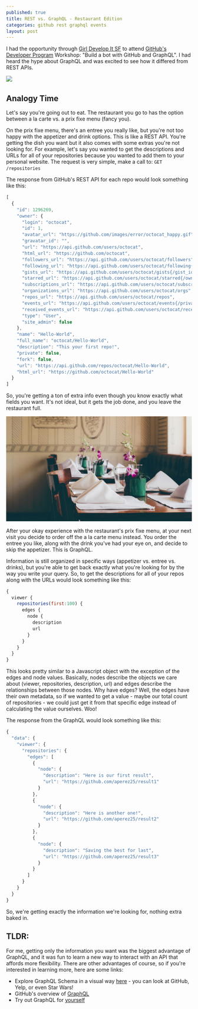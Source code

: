 ```yaml
---
published: true
title: REST vs. GraphQL - Restaurant Edition
categories: github rest graphql events
layout: post
---
```

I had the opportunity through [Girl Develop It SF](https://www.meetup.com/Girl-Develop-It-San-Francisco/) to attend [GitHub's Developer Program](https://developer.github.com/) Workshop: "Build a bot with GitHub and GraphQL". I had heard the hype about GraphQL and was excited to see how it differed from REST APIs.

<img src="/images/fulls/StockSnap_L2CPKJR7RL.jpg" class="fit image">

## Analogy Time

Let's say you're going out to eat. The restaurant you go to has the option between a la carte vs. a prix fixe menu (fancy you). 

On the prix fixe menu, there's an entree you really like, but you're not too happy with the appetizer and drink options. This is like a REST API. You're getting the dish you want but it also comes with some extras you're not looking for. For example, let's say you wanted to get the descriptions and URLs for all of your repositories because you wanted to add them to your personal website. The request is very simple, make a call to: `GET /repositories`

The response from GitHub's REST API for each repo would look something like this: 

```javascript
[
  {
    "id": 1296269,
    "owner": {
      "login": "octocat",
      "id": 1,
      "avatar_url": "https://github.com/images/error/octocat_happy.gif",
      "gravatar_id": "",
      "url": "https://api.github.com/users/octocat",
      "html_url": "https://github.com/octocat",
      "followers_url": "https://api.github.com/users/octocat/followers",
      "following_url": "https://api.github.com/users/octocat/following{/other_user}",
      "gists_url": "https://api.github.com/users/octocat/gists{/gist_id}",
      "starred_url": "https://api.github.com/users/octocat/starred{/owner}{/repo}",
      "subscriptions_url": "https://api.github.com/users/octocat/subscriptions",
      "organizations_url": "https://api.github.com/users/octocat/orgs",
      "repos_url": "https://api.github.com/users/octocat/repos",
      "events_url": "https://api.github.com/users/octocat/events{/privacy}",
      "received_events_url": "https://api.github.com/users/octocat/received_events",
      "type": "User",
      "site_admin": false
    },
    "name": "Hello-World",
    "full_name": "octocat/Hello-World",
    "description": "This your first repo!",
    "private": false,
    "fork": false,
    "url": "https://api.github.com/repos/octocat/Hello-World",
    "html_url": "https://github.com/octocat/Hello-World"
  }
]
```
So, you're getting a ton of extra info even though you know exactly what fields you want. It's not ideal, but it gets the job done, and you leave the restaurant full. 

<img src="/images/fulls/StockSnap_G0CR1ST764.jpg" class="fit image">

After your okay experience with the restaurant's prix fixe menu, at your next visit you decide to order off the a la carte menu instead. You order the entree you like, along with the drink you've had your eye on, and decide to skip the appetizer. This is GraphQL. 

Information is still organized in specific ways (appetizer vs. entree vs. drinks), but you're able to get back exactly what you're looking for by the way you write your query. So, to get the descriptions for all of your repos along with the URLs would look something like this: 

```javascript
{
  viewer {
    repositories(first:100) {
      edges {
        node {
          description
          url
        }
      }
    }
  }
}
```

This looks pretty similar to a Javascript object with the exception of the edges and node values. Basically, nodes describe the objects we care about (viewer, repositories, description, url) and edges describe the relationships between those nodes. Why have edges? Well, the edges have their own metadata, so if we wanted to get a value - maybe our total count of repositories - we could just get it from that specific edge instead of calculating the value ourselves. Woo!

The response from the GraphQL would look something like this: 

```javascript
{
  "data": {
    "viewer": {
      "repositories": {
        "edges": [
          {
            "node": {
              "description": "Here is our first result",
              "url": "https://github.com/aperez25/result1"
            }
          },
          {
            "node": {
              "description": "Here is another one!",
              "url": "https://github.com/aperez25/result2"
            }
          },
          {
            "node": {
              "description": "Saving the best for last",
              "url": "https://github.com/aperez25/result3"
            }
          }
        ]
      }
    }
  }
}
```

So, we're getting exactly the information we're looking for, nothing extra baked in. 

## TLDR: 
For me, getting only the information you want was the biggest advantage of GraphQL, and it was fun to learn a new way to interact with an API that affords more flexibility. There are other advantages of course, so if you're interested in learning more, here are some links:
- Explore GraphQL Schema in a visual way [here](https://apis.guru/graphql-voyager/) - you can look at GitHub, Yelp, or even Star Wars!
- GitHub's overview of [GraphQL](https://developer.github.com/v4/)
- Try out GraphQL for [yourself](https://developer.github.com/v4/explorer/)
